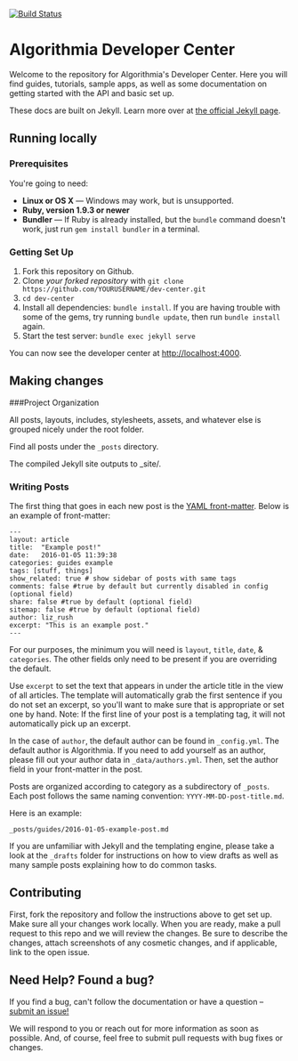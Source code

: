[![Build Status](https://api.shippable.com/projects/56a12f721895ca447472408e/badge/master)](https://app.shippable.com/projects/56a12f721895ca447472408e/builds/latest)

Algorithmia Developer Center
========

Welcome to the repository for Algorithmia's Developer Center. Here you will find guides, tutorials, sample apps, as well as some documentation on getting started with the API and basic set up.

These docs are built on Jekyll. Learn more over at [the official Jekyll page](http://jekyllrb.com/).

Running locally
------------------------------

### Prerequisites

You're going to need:

 - **Linux or OS X** — Windows may work, but is unsupported.
 - **Ruby, version 1.9.3 or newer**
 - **Bundler** — If Ruby is already installed, but the `bundle` command doesn't work, just run `gem install bundler` in a terminal.

### Getting Set Up

 1. Fork this repository on Github.
 2. Clone *your forked repository* with `git clone https://github.com/YOURUSERNAME/dev-center.git`
 3. `cd dev-center`
 4. Install all dependencies: `bundle install`. If you are having trouble with some of the gems, try running `bundle update`, then run `bundle install` again.
 5. Start the test server: `bundle exec jekyll serve`

You can now see the developer center at <http://localhost:4000>.


Making changes
-------------

###Project Organization

All posts, layouts, includes, stylesheets, assets, and whatever else is grouped nicely under the root folder. 

Find all posts under the `_posts` directory.

The compiled Jekyll site outputs to _site/.


### Writing Posts

The first thing that goes in each new post is the [YAML front-matter](http://jekyllrb.com/docs/frontmatter/). Below is an example of front-matter:

```
---
layout: article
title:  "Example post!"
date:   2016-01-05 11:39:38
categories: guides example
tags: [stuff, things]
show_related: true # show sidebar of posts with same tags
comments: false #true by default but currently disabled in config (optional field)
share: false #true by default (optional field)
sitemap: false #true by default (optional field)
author: liz_rush
excerpt: "This is an example post."
---
```

For our purposes, the minimum you will need is `layout`, `title`, `date`, & `categories`. The other fields only need to be present if you are overriding the default. 

Use `excerpt` to set the text that appears in under the article title in the view of all articles. The template will automatically grab the first sentence if you do not set an excerpt, so you'll want to make sure that is appropriate or set one by hand. Note: If the first line of your post is a templating tag, it will not automatically pick up an excerpt. 

In the case of `author`, the default author can be found in `_config.yml`. The default author is Algorithmia. If you need to add yourself as an author, please fill out your author data in `_data/authors.yml`. Then, set the author field in your front-matter in the post. 

Posts are organized according to category as a subdirectory of `_posts`. Each post follows the same naming convention: `YYYY-MM-DD-post-title.md`.

Here is an example:
```
_posts/guides/2016-01-05-example-post.md
```


If you are unfamiliar with Jekyll and the templating engine, please take a look at the `_drafts` folder for instructions on how to view drafts as well as many sample posts explaining how to do common tasks. 


Contributing
-------------

First, fork the repository and follow the instructions above to get set up. Make sure all your changes work locally. When you are ready, make a pull request to this repo and we will review the changes. Be sure to describe the changes, attach screenshots of any cosmetic changes, and if applicable, link to the open issue.


Need Help? Found a bug?
----------------

If you find a bug, can't follow the documentation or have a question – [submit an issue!](https://github.com/algorithmiaio/dev-center/issues)

We will respond to you or reach out for more information as soon as possible. And, of course, feel free to submit pull requests with bug fixes or changes.